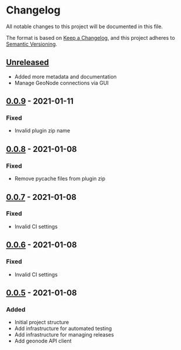 # Changelog
All notable changes to this project will be documented in this file.

The format is based on [Keep a Changelog](https://keepachangelog.com/en/1.0.0/),
and this project adheres to [Semantic Versioning](https://semver.org/spec/v2.0.0.html).

## [Unreleased]

- Added more metadata and documentation
- Manage GeoNode connections via GUI

## [0.0.9] - 2021-01-11

### Fixed
-  Invalid plugin zip name

## [0.0.8] - 2021-01-08

### Fixed
-  Remove pycache files from plugin zip


## [0.0.7] - 2021-01-08

### Fixed
-  Invalid CI settings


## [0.0.6] - 2021-01-08

### Fixed
-  Invalid CI settings


## [0.0.5] - 2021-01-08

### Added
-  Initial project structure
-  Add infrastructure for automated testing
-  Add infrastructure for managing releases
-  Add geonode API client


[unreleased]: https://github.com/kartoza/qgis_checklist_checker/compare/v0.0.9...main
[0.0.9]: https://github.com/kartoza/qgis_checklist_checker/compare/v0.0.9...main
[0.0.8]: https://github.com/kartoza/qgis_checklist_checker/compare/v0.0.8...main
[0.0.7]: https://github.com/kartoza/qgis_checklist_checker/compare/v0.0.7...main
[0.0.6]: https://github.com/kartoza/qgis_checklist_checker/compare/v0.0.6...main
[0.0.5]: https://github.com/kartoza/qgis_checklist_checker/compare/v0.0.5...main
